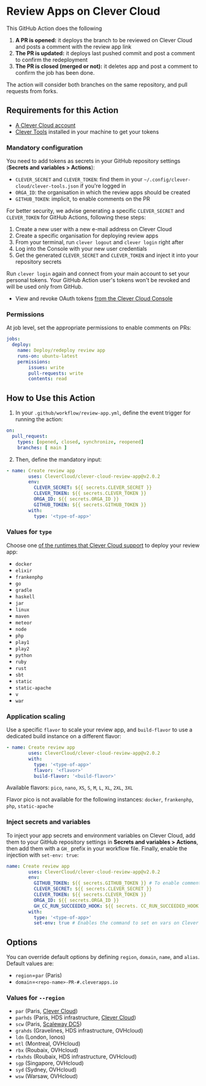 # Review Apps on Clever Cloud

This GitHub Action does the following

1. **A PR is opened:** it deploys the branch to be reviewed on Clever Cloud and posts a comment with the review app link
2. **The PR is updated:** it deploys last pushed commit and post a comment to confirm the redeployment
3. **The PR is closed (merged or not):** it deletes app and post a comment to confirm the job has been done.

The action will consider both branches on the same repository, and pull requests from forks.

## Requirements for this Action

- [A Clever Cloud account](https://www.clever-cloud.com)
- [Clever Tools](https://developers.clever-cloud.com/doc/cli) installed in your machine to get your tokens

### Mandatory configuration

You need to add tokens as secrets in your GitHub repository settings (**Secrets and variables > Actions**):

- `CLEVER_SECRET` and `CLEVER_TOKEN`: find them in your `~/.config/clever-cloud/clever-tools.json` if you're logged in
- `ORGA_ID`: the organisation in which the review apps should be created
- `GITHUB_TOKEN`: implicit, to enable comments on the PR

For better security, we advise generating a specific `CLEVER_SECRET` and `CLEVER_TOKEN` for GitHub Actions, following these steps:

1. Create a new user with a new e-mail address on Clever Cloud
2. Create a specific organisation for deploying review apps
3. From your terminal, run `clever logout` and `clever login` right after
4. Log into the Console with your new user credentials
5. Get the generated `CLEVER_SECRET` and `CLEVER_TOKEN` and inject it into your repository secrets

Run `clever login` again and connect from your main account to set your personal tokens. Your GitHub Action user's tokens won't be revoked and will be used only from GitHub.

- View and revoke OAuth tokens [from the Clever Cloud Console](https://console.clever-cloud.com/users/me/oauth-tokens)

### Permissions

At job level, set the appropriate permissions to enable comments on PRs:

```yaml
jobs:
  deploy:
    name: Deploy/redeploy review app
    runs-on: ubuntu-latest
    permissions:
        issues: write
        pull-requests: write
        contents: read
```

## How to Use this Action

1. In your `.github/workflow/review-app.yml`, define the event trigger for running the action:

```yaml
on:
  pull_request:
    types: [opened, closed, synchronize, reopened]
    branches: [ main ]
```

2. Then, define the mandatory input:

```yaml
- name: Create review app
        uses: CleverCloud/clever-cloud-review-app@v2.0.2
        env:
          CLEVER_SECRET: ${{ secrets.CLEVER_SECRET }}
          CLEVER_TOKEN: ${{ secrets.CLEVER_TOKEN }}
          ORGA_ID: ${{ secrets.ORGA_ID }}
          GITHUB_TOKEN: ${{ secrets.GITHUB_TOKEN }}
        with:
          type: '<type-of-app>'
```

### Values for `type`

Choose one [of the runtimes that Clever Cloud support](https://www.clever-cloud.com/developers/doc/applications/) to deploy your review app:

- `docker`
- `elixir`
- `frankenphp`
- `go`
- `gradle`
- `haskell`
- `jar`
- `linux`
- `maven`
- `meteor`
- `node`
- `php`
- `play1`
- `play2`
- `python`
- `ruby`
- `rust`
- `sbt`
- `static`
- `static-apache`
- `v`
- `war`

### Application scaling

Use a specific `flavor` to scale your review app, and `build-flavor` to use a dedicated build instance on a different flavor:

```yaml
- name: Create review app
        uses: CleverCloud/clever-cloud-review-app@v2.0.2
        with:
          type: '<type-of-app>'
          flavor: '<flavor>'
          build-flavor: '<build-flavor>'
```

Available flavors: `pico`, `nano`, `XS`, `S`, `M`, `L`, `XL`, `2XL`, `3XL`

Flavor pico is not available for the following instances: `docker`, `frankenphp`, `php`, `static-apache`

### Inject secrets and variables

To inject your app secrets and environment variables on Clever Cloud, add them to your GitHub repository settings in **Secrets and variables > Actions**, then add them with a `GH_` prefix in your workflow file. Finally, enable the injection with `set-env: true`:

```yaml
name: Create review app
        uses: CleverCloud/clever-cloud-review-app@v2.0.2
        env:
          GITHUB_TOKEN: ${{ secrets.GITHUB_TOKEN }} # To enable comments on the PR
          CLEVER_SECRET: ${{ secrets.CLEVER_SECRET }}
          CLEVER_TOKEN: ${{ secrets.CLEVER_TOKEN }}
          ORGA_ID: ${{ secrets.ORGA_ID }}
          GH_CC_RUN_SUCCEEDED_HOOK: ${{ secrets. CC_RUN_SUCCEEDED_HOOK }} # This environment variable will be set on Clever Cloud
        with:
          type: '<type-of-app>'
          set-env: true # Enables the command to set en vars on Clever Cloud
```

## Options

You can override default options by defining `region`, `domain`, `name`, and `alias`. Default values are:

- `region`=`par` (Paris)
- `domain`=`<repo-name>-PR-#.cleverapps.io`

### Values for `--region`

- `par` (Paris, [Clever Cloud](https://www.clever-cloud.com/infrastructure/))
- `parhds` (Paris, HDS infrastructure, [Clever Cloud](https://www.clever-cloud.com/infrastructure/))
- `scw` (Paris, [Scaleway DC5](https://www.clever-cloud.com/blog/press/2023/01/17/clever-cloud-and-scaleway-join-forces-to-unveil-a-sovereign-european-paas-offering/))
- `grahds` (Gravelines, HDS infrastructure, OVHcloud)
- `ldn` (London, Ionos)
- `mtl` (Montreal, OVHcloud)
- `rbx` (Roubaix, OVHcloud)
- `rbxhds` (Roubaix, HDS infrastructure, OVHcloud)
- `sgp` (Singapore, OVHcloud)
- `syd` (Sydney, OVHcloud)
- `wsw` (Warsaw, OVHcloud)
